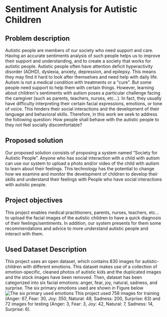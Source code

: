 # Sentiment Analysis for Autistic Children
## Problem description 
Autistic people are members of our society who need support and care. Having an accurate sentiments analysis of such people helps us to improve their support and understanding, and to create a society that works for autistic people. Autistic people often have attention deficit hyperactivity disorder (ADHD), dyslexia, anxiety, depression, and epilepsy. This means they may find it hard to look after themselves and need help with daily life. Autism is not a medical condition with treatments or a "cure". But some people need support to help them with certain things.
However, learning about children's sentiments with autism poses a particular challenge facing the caregiver (such as parents, teachers, nurses, etc…). In fact, they usually have difficulty interpreting their certain facial expressions, emotions, or tone of voice. This hinders their social interactions and the development of their language and behavioral skills. Therefore, in this work we seek to address the following question: How people shall behave with the autistic people to they not feel socially discomfortable?
## Proposed solution
Our proposed solution consists of proposing a system named “Society for Autistic People”. Anyone who has social interaction with a child with autism can use our system to upload a photo and/or video of the child with autism to learn about their feelings. This technology has the potential to change how we examine and monitor the development of children to develop their skills and understand their feelings with People who have social interactions with autistic people.
## Project objectives
This project enables medical practitioners, parents, nurses, teachers, etc… to upload the facial images of the autistic children to have a quick diagnosis of their feelings/sentiments. In addition, our system presents for them some recommendations and advice to more understand autistic people and interact with them.
## Used Dataset Description
This project uses an open dataset, which contains 830 images for autistic-children with different emotions. This dataset makes use of a collection of emotion-specific, cleaned photos of autistic kids and the duplicated images and the stock images have been removed. Then, dataset has been categorized into six facial emotions: anger, fear, joy, natural, sadness, and surprise. The six primary emotions used are shown in Figure below
![The six primary used emotions](https://github.com/jawaherIb/Sentiment-Analysis-for-AutisticChildren/assets/136590920/86320784-d4f9-4605-95fb-16160c9ba760)
This project used 758 images for training (Anger: 67, Fear: 30, Joy: 350, Natural: 48, Sadness: 200, Surprise: 63) and 72 images for testing (Anger: 3, Fear: 3, Joy: 42, Natural: 7, Sadness: 14, Surprise: 6).
